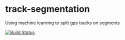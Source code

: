 # track-segmentation
Using machine learning to split gps tracks on segments

[![Build Status](https://travis-ci.org/skyderby/track-segmentation.svg?branch=master)](https://travis-ci.org/skyderby/track-segmentation)

